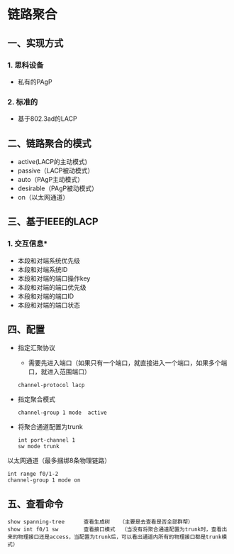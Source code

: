# 链路聚合

## 一、实现方式

### 1. 思科设备

- 私有的PAgP

### 2. 标准的

- 基于802.3ad的LACP

## 二、链路聚合的模式

- active(LACP的主动模式)
- passive（LACP被动模式）
- auto（PAgP主动模式）
- desirable（PAgP被动模式）
- on（以太网通道）

## 三、基于IEEE的LACP

### 1. 交互信息\*

- 本段和对端系统优先级
- 本段和对端系统ID
- 本段和对端的端口操作key
- 本段和对端的端口优先级
- 本段和对端的端口ID
- 本段和对端的端口状态

## 四、配置

- 指定汇聚协议

  - 需要先进入端口（如果只有一个端口，就直接进入一个端口，如果多个端口，就进入范围端口）

  ```
  channel-protocol lacp
  ```

- 指定聚合模式

  ```
  channel-group 1 mode  active
  ```

- 将聚合通道配置为trunk

  ```
  int port-channel 1
  sw mode trunk
  ```


以太网通道（最多捆绑8条物理链路）

```
int range f0/1-2
channel-group 1 mode on
```

## 五、查看命令

```
show spanning-tree		查看生成树	（主要是去查看是否全部群帮）
show int f0/1 sw		查看接口模式	（当没有将聚合通道配置为trunk时，查看出来的物理接口还是access，当配置为trunk后，可以看出通道内所有的物理接口都是trunk模式）
```

